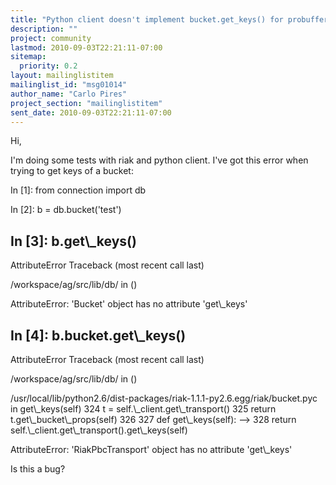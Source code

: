 ```yaml
---
title: "Python client doesn't implement bucket.get_keys() for probuffers"
description: ""
project: community
lastmod: 2010-09-03T22:21:11-07:00
sitemap:
  priority: 0.2
layout: mailinglistitem
mailinglist_id: "msg01014"
author_name: "Carlo Pires"
project_section: "mailinglistitem"
sent_date: 2010-09-03T22:21:11-07:00
---
```



Hi,

I'm doing some tests with riak and python client. I've got this error
when trying to get keys of a bucket:

In [1]: from connection import db

In [2]: b = db.bucket('test')

In [3]: b.get\\_keys()
---------------------------------------------------------------------------
AttributeError Traceback (most recent call last)

/workspace/ag/src/lib/db/ in ()

AttributeError: 'Bucket' object has no attribute 'get\\_keys'

In [4]: b.bucket.get\\_keys()
---------------------------------------------------------------------------
AttributeError Traceback (most recent call last)

/workspace/ag/src/lib/db/ in ()

/usr/local/lib/python2.6/dist-packages/riak-1.1.1-py2.6.egg/riak/bucket.pyc
in get\\_keys(self)
 324 t = self.\\_client.get\\_transport()
 325 return t.get\\_bucket\\_props(self)
 326
 327 def get\\_keys(self):
--&gt; 328 return self.\\_client.get\\_transport().get\\_keys(self)

AttributeError: 'RiakPbcTransport' object has no attribute 'get\\_keys'


Is this a bug?

